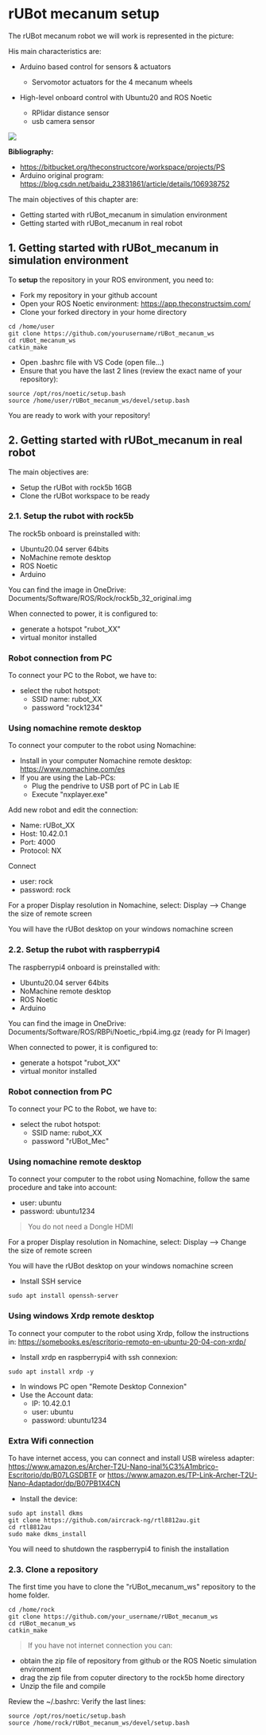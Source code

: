 # **rUBot mecanum setup**

The rUBot mecanum robot we will work is represented in the picture:

His main characteristics are: 
- Arduino based control for sensors & actuators
  - Servomotor actuators for the 4 mecanum wheels
  
- High-level onboard control with Ubuntu20 and ROS Noetic
  - RPlidar distance sensor
  - usb camera sensor

![](./Images/01_Setup/1_osoyoo.png)


**Bibliography:**
- https://bitbucket.org/theconstructcore/workspace/projects/PS
- Arduino original program: https://blog.csdn.net/baidu_23831861/article/details/106938752

The main objectives of this chapter are:

- Getting started with rUBot_mecanum in simulation environment
- Getting started with rUBot_mecanum in real robot

## **1. Getting started with rUBot_mecanum in simulation environment**

To **setup** the repository in your ROS environment, you need to:
- Fork my repository in your github account
- Open your ROS Noetic environment: https://app.theconstructsim.com/
- Clone your forked directory in your home directory
```shell
cd /home/user
git clone https://github.com/yourusername/rUBot_mecanum_ws
cd rUBot_mecanum_ws
catkin_make
```
- Open .bashrc file with VS Code (open file...)
- Ensure that you have the last 2 lines (review the exact name of your repository):
```shell
source /opt/ros/noetic/setup.bash
source /home/user/rUBot_mecanum_ws/devel/setup.bash
```
You are ready to work with your repository!

## **2. Getting started with rUBot_mecanum in real robot**

The main objectives are:

- Setup the rUBot with rock5b 16GB
- Clone the rUBot workspace to be ready


### **2.1. Setup the rubot with rock5b**

The rock5b onboard is preinstalled with:
- Ubuntu20.04 server 64bits
- NoMachine remote desktop
- ROS Noetic
- Arduino

You can find the image in OneDrive: Documents/Software/ROS/Rock/rock5b_32_original.img

When connected to power, it is configured to:
- generate a hotspot "rubot_XX"
- virtual monitor installed

### **Robot connection from PC**

To connect your PC to the Robot, we have to:
- select the rubot hotspot:
    - SSID name: rubot_XX 
    - password "rock1234"

### **Using nomachine remote desktop**
To connect your computer to the robot using Nomachine:
- Install in your computer Nomachine remote desktop: https://www.nomachine.com/es
- If you are using the Lab-PCs:
  - Plug the pendrive to USB port of PC in Lab IE
  - Execute "nxplayer.exe" 

Add new robot and edit the connection:
- Name: rUBot_XX
- Host: 10.42.0.1
- Port: 4000
- Protocol: NX

Connect
- user: rock
- password: rock

For a proper Display resolution in Nomachine, select: Display --> Change the size of remote screen

You will have the rUBot desktop on your windows nomachine screen

### **2.2. Setup the rubot with raspberrypi4**

The raspberrypi4 onboard is preinstalled with:
- Ubuntu20.04 server 64bits
- NoMachine remote desktop
- ROS Noetic
- Arduino

You can find the image in OneDrive: Documents/Software/ROS/RBPi/Noetic_rbpi4.img.gz (ready for Pi Imager)

When connected to power, it is configured to:
- generate a hotspot "rubot_XX"
- virtual monitor installed

### **Robot connection from PC**

To connect your PC to the Robot, we have to:
- select the rubot hotspot:
    - SSID name: rubot_XX 
    - password "rUBot_Mec"

### **Using nomachine remote desktop**
To connect your computer to the robot using Nomachine, follow the same procedure and take into account:

- user: ubuntu
- password: ubuntu1234

>You do not need a Dongle HDMI

For a proper Display resolution in Nomachine, select: Display --> Change the size of remote screen

You will have the rUBot desktop on your windows nomachine screen

- Install SSH service
```shell
sudo apt install openssh-server
```
### **Using windows Xrdp remote desktop**
To connect your computer to the robot using Xrdp, follow the instructions in: https://somebooks.es/escritorio-remoto-en-ubuntu-20-04-con-xrdp/

- Install xrdp en raspberrypi4 with ssh connexion:
```shell
sudo apt install xrdp -y
``` 
- In windows PC open "Remote Desktop Connexion"
- Use the Account data:
  - IP: 10.42.0.1
  - user: ubuntu
  - password: ubuntu1234

### **Extra Wifi connection**

To have internet access, you can connect and install USB wireless adapter:
https://www.amazon.es/Archer-T2U-Nano-inal%C3%A1mbrico-Escritorio/dp/B07LGSDBTF
or 
https://www.amazon.es/TP-Link-Archer-T2U-Nano-Adaptador/dp/B07PB1X4CN

- Install the device:
```shell
sudo apt install dkms
git clone https://github.com/aircrack-ng/rtl8812au.git
cd rtl8812au
sudo make dkms_install
```
You will need to shutdown the raspberrypi4 to finish the installation 

### **2.3. Clone a repository**

The first time you have to clone the "rUBot_mecanum_ws" repository to the home folder.
```shell
cd /home/rock
git clone https://github.com/your_username/rUBot_mecanum_ws
cd rUBot_mecanum_ws
catkin_make
```
> If you have not internet connection you can:
- obtain the zip file of repository from github or the ROS Noetic simulation environment
- drag the zip file from coputer directory to the rock5b home directory
- Unzip the file and compile

Review the ~/.bashrc: Verify the last lines:
```shell
source /opt/ros/noetic/setup.bash
source /home/rock/rUBot_mecanum_ws/devel/setup.bash
```
